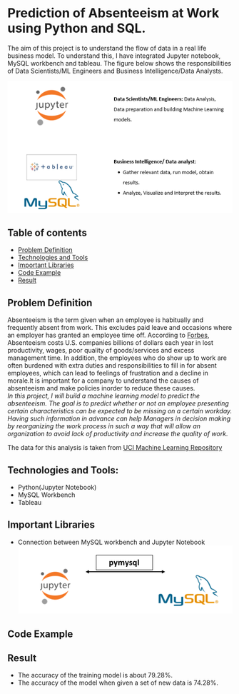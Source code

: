 # Prediction of Absenteeism at Work using Python and SQL.
The aim of this project is to understand the flow of data in a real life business model. To understand this, I have integrated Jupyter notebook, MySQL workbench and tableau. The figure below shows the responsibilities of Data Scientists/ML Engineers and Business Intelligence/Data Analysts.

![sql-jupy-tab](./Images/tab-sql-jupy.PNG)

## Table of contents
* [Problem Definition](#problem-definition)
* [Technologies and Tools](#technologies-and-tools)
* [Important Libraries](#important-libraries)
* [Code Example](#code-example)
* [Result](#result)

## Problem Definition
Absenteeism is the term given when an employee is habitually and frequently absent from work. This excludes paid leave and occasions where an employer has granted an employee time off. According to [Forbes](https://www.forbes.com/sites/investopedia/2013/07/10/the-causes-and-costs-of-absenteeism-in-the-workplace/#4af53573eb65), Absenteeism costs U.S. companies billions of dollars each year in lost productivity, wages, poor quality of goods/services and excess management time. In addition, the employees who do show up to work are often burdened with extra duties and responsibilities to fill in for absent employees, which can lead to feelings of frustration and a decline in morale.It is important for a company to understand the causes of absenteeism and make policies inorder to reduce these causes. <br>
*In this project, I will build a machine learning model to predict the absenteeism. The goal is to predict whether or not an employee presenting certain characteristics can be expected to be missing on a certain workday. Having such information in advance can help Managers in decision making by reorganizing the work process in such a way that will allow an organization to avoid lack of productivity and increase the quality of work.*

The data for this analysis is taken from [UCI Machine Learning Repository](http://archive.ics.uci.edu/ml/datasets/Absenteeism+at+work#)

## Technologies and Tools:
* Python(Jupyter Notebook)
* MySQL Workbench
* Tableau

## Important Libraries
* Connection between MySQL workbench and Jupyter Notebook
![sql-jupy](./Images/mysql-jupy.PNG)

## Code Example


## Result
* The accuracy of the training model is about 79.28%.
* The accuracy of the model when given a set of new data is 74.28%.



